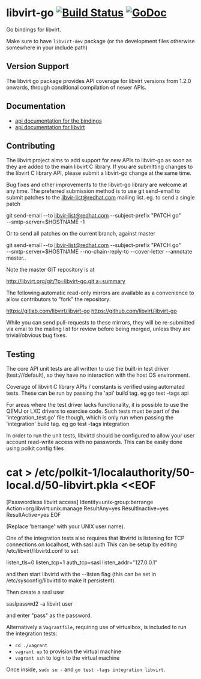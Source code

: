 # libvirt-go [![Build Status](https://travis-ci.org/libvirt/libvirt-go.svg?branch=master)](https://travis-ci.org/libvirt/libvirt-go) [![GoDoc](https://godoc.org/github.com/libvirt/libvirt-go?status.svg)](https://godoc.org/github.com/libvirt/libvirt-go)

Go bindings for libvirt.

Make sure to have `libvirt-dev` package (or the development files otherwise somewhere in your include path)

## Version Support

The libvirt go package provides API coverage for libvirt versions
from 1.2.0 onwards, through conditional compilation of newer APIs.

## Documentation

* [api documentation for the bindings](https://godoc.org/github.com/libvirt/libvirt-go)
* [api documentation for libvirt](http://libvirt.org/html/libvirt-libvirt.html)

## Contributing

The libvirt project aims to add support for new APIs to libvirt-go
as soon as they are added to the main libvirt C library. If you
are submitting changes to the libvirt C library API, please submit
a libvirt-go change at the same time.

Bug fixes and other improvements to the libvirt-go library are
welcome at any time. The preferred submission method is to use
git send-email to submit patches to the libvir-list@redhat.com
mailing list. eg. to send a single patch

   git send-email --to libvir-list@redhat.com --subject-prefix "PATCH go" \
       --smtp-server=$HOSTNAME -1

Or to send all patches on the current branch, against master

   git send-email --to libvir-list@redhat.com --subject-prefix "PATCH go" \
       --smtp-server=$HOSTNAME --no-chain-reply-to --cover-letter --annotate \
       master..

Note the master GIT repository is at

   http://libvirt.org/git/?p=libvirt-go.git;a=summary

The following automatic read-only mirrors are available as a
convenience to allow contributors to "fork" the repository:

  https://gitlab.com/libvirt/libvirt-go
  https://github.com/libvirt/libvirt-go

While you can send pull-requests to these mirrors, they will be
re-submitted via emai to the mailing list for review before
being merged, unless they are trivial/obvious bug fixes.

## Testing

The core API unit tests are all written to use the built-in
test driver (test:///default), so they have no interaction
with the host OS environment.

Coverage of libvirt C library APIs / constants is verified
using automated tests. These can be run by passing the 'api'
build tag. eg  go test -tags api

For areas where the test driver lacks functionality, it is
possible to use the QEMU or LXC drivers to exercise code.
Such tests must be part of the 'integration_test.go' file
though, which is only run when passing the 'integration'
build tag. eg  go test -tags integration

In order to run the unit tests, libvirtd should be configured
to allow your user account read-write access with no passwords.
This can be easily done using polkit config files

# cat > /etc/polkit-1/localauthority/50-local.d/50-libvirt.pkla  <<EOF
[Passwordless libvirt access]
Identity=unix-group:berrange
Action=org.libvirt.unix.manage
ResultAny=yes
ResultInactive=yes
ResultActive=yes
EOF

(Replace 'berrange' with your UNIX user name).

One of the integration tests also requires that libvirtd is
listening for TCP connections on localhost, with sasl auth
This can be setup by editing /etc/libvirt/libvirtd.conf to
set

  listen_tls=0
  listen_tcp=1
  auth_tcp=sasl
  listen_addr="127.0.0.1"

and then start libvirtd with the --listen flag (this can
be set in /etc/sysconfig/libvirtd to make it persistent).

Then create a sasl user

   saslpasswd2 -a libvirt user

and enter "pass" as the password.

Alternatively a `Vagrantfile`, requiring use of virtualbox,
is included to run the integration tests:

* `cd ./vagrant`
* `vagrant up` to provision the virtual machine
* `vagrant ssh` to login to the virtual machine

Once inside, `sudo su -` and `go test -tags integration libvirt`.

